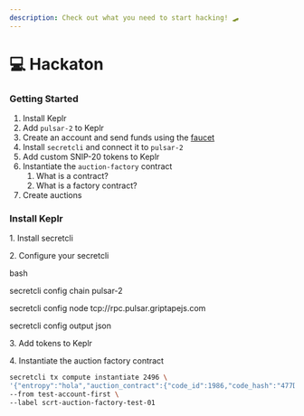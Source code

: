```yaml
---
description: Check out what you need to start hacking! 🛹
---
```


# 💻 Hackaton

### Getting Started

1. Install Keplr
2. Add `pulsar-2` to Keplr
3. Create an account and send funds using the [faucet](https://faucet.secrettestnet.io)
4. Install `secretcli` and connect it to `pulsar-2`
5. Add custom SNIP-20 tokens to Keplr
6. Instantiate the `auction-factory` contract
   1. What is a contract?
   2. What is a factory contract?
7. Create auctions

### Install Keplr



1\. Install secretcli

2\. Configure your secretcli

bash

secretcli config chain pulsar-2

secretcli config node tcp://rpc.pulsar.griptapejs.com

secretcli config output json

3\. Add tokens to Keplr

4\. Instantiate the auction factory contract

```bash
secretcli tx compute instantiate 2496 \
'{"entropy":"hola","auction_contract":{"code_id":1986,"code_hash":"477D30BF933D82AC233A13927EABAD4730DFCD1E0714EEA75A9F4DE26A631870"}}' \
--from test-account-first \
--label scrt-auction-factory-test-01
```

